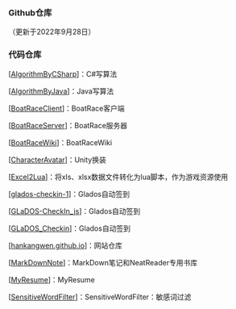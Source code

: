 ### Github仓库

（更新于2022年9月28日）

### 代码仓库

[[AlgorithmByCSharp](https://github.com/hankangwen/AlgorithmByCSharp)]：C#写算法

[[AlgorithmByJava](https://github.com/hankangwen/AlgorithmByJava)]：Java写算法

[[BoatRaceClient](https://github.com/hankangwen/BoatRaceClient)]：BoatRace客户端

[[BoatRaceServer](https://github.com/hankangwen/BoatRaceServer)]：BoatRace服务器

[[BoatRaceWiki](https://github.com/hankangwen/BoatRaceWiki)]：BoatRaceWiki

[[CharacterAvatar](https://github.com/hankangwen/CharacterAvatar)]：Unity换装

[[Excel2Lua](https://github.com/hankangwen/Excel2Lua)]：将xls、xlsx数据文件转化为lua脚本，作为游戏资源使用

[[glados-checkin-1](https://github.com/hankangwen/glados-checkin-1)]：Glados自动签到

[[GLaDOS-CheckIn_js](https://github.com/hankangwen/GLaDOS-CheckIn_js)]：Glados自动签到

[[GLaDOS_Checkin](https://github.com/hankangwen/GLaDOS_Checkin)]：Glados自动签到

[[hankangwen.github.io](https://github.com/hankangwen/hankangwen.github.io)]：网站仓库

[[MarkDownNote](https://github.com/hankangwen/MarkDownNote)]：MarkDown笔记和NeatReader专用书库

[[MyResume](https://github.com/hankangwen/MyResume)]：MyResume

[[SensitiveWordFilter](https://github.com/hankangwen/SensitiveWordFilter)]：SensitiveWordFilter：敏感词过滤
